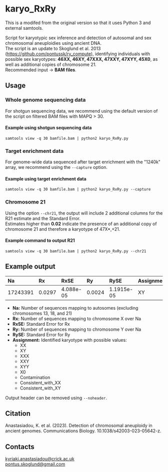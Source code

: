 # karyo_RxRy

This is a modifed from the original version so that it uses Python 3 and external samtools.

Script for karyotypic sex inference and detection of autosomal and sex chromosomal aneuploidies using ancient DNA.  
The script is an update to Skoglund et al. 2013 (https://github.com/pontussk/ry_compute), identifying individuals with possible 
sex karyotypes: **46XX, 46XY, 47XXX, 47XXY, 47XYY, 45X0**, as well as additional copies of chromosome 21.  
Recommended input -> **BAM files**. 

## Usage
### Whole genome sequencing data 
For shotgun sequencing data, we recommend using the default version of the script on filtered BAM files with MAPQ > 30. 
#### Example using shotgun sequencing data
``` samtools view -q 30 bamfile.bam | python2 karyo_RxRy.py ``` 
### Target enrichment data 
For genome-wide data sequenced after target enrichment with the "1240k" array, we recommend using the ```--capture``` option.
#### Example using target enrichment data
``` samtools view -q 30 bamfile.bam | python2 karyo_RxRy.py --capture ``` 
### Chromosome 21 
Using the option ```--chr21```, the output will include 2 additional columns for the R21 estimate and the Standard Error.  
Estimates higher than **0.02** indicate the presence of an additional copy of chromosome 21 and therefore a karyotype of 47X*,+21. 
#### Example command to output R21 
``` samtools view -q 30 bamfile.bam | python2 karyo_RxRy.py --chr21 ```

## Example output

| Na | Rx  | RxSE  | Ry | RySE  | Assignment  |
| :------ | :------ | :------ | :------ | :------ | :------ |
| 17243391 | 0.0297 | 4.088e-05 | 0.0024 | 1.1915e-05 | XY

  - **Na:**         Number of sequences mapping to autosomes (excluding chromosomes 13, 18, and 21)
  - **Rx:**         Number of sequences mapping to chromosome X over Na
  - **RxSE:**       Standard Error for Rx 
  - **Ry:**         Number of sequences mapping to chromosome Y over Na
  - **RySE:**       Standard Error for Ry
  - **Assignment:** Identified karyotype with possible values:
    - XX
    - XY
    - XXX
    - XXY
    - XYY
    - X0
    - Contamination
    - Consistent_with_XX
    - Consistent_with_XY

Output header can be removed using ```--noheader```. 

## Citation
Anastasiadou, K. et al. (2023). Detection of chromosomal aneuploidy in ancient genomes. Communications Biology. 10.1038/s42003-023-05642-z.

## Contacts
kyriaki.anastasiadou@crick.ac.uk  
pontus.skoglund@gmail.com

